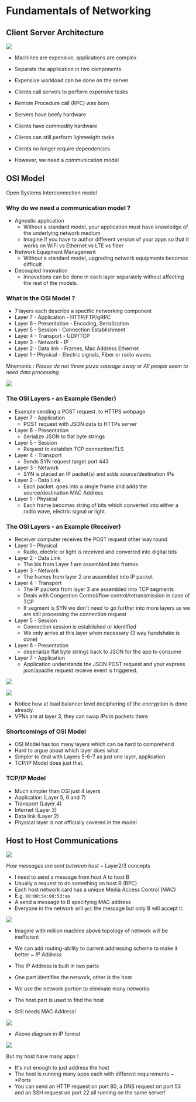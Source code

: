 # Fundamentals of Networking

## Client Server Architecture

![](assets/Pasted%20image%2020250928230335.png)

- Machines are expensive, applications are complex
- Separate the application in two components
- Expensive workload can be done on the server
- Clients call servers to perform expensive tasks
- Remote Procedure call (RPC) was born

- Servers have beefy hardware
- Clients have commodity hardware
- Clients can still perform lightweight tasks
- Clients no longer require dependencies
- However, we need a communication model
## OSI Model

Open Systems Interconnection model

### Why do we need a communication model ?

- Agnostic application
    - Without a standard model, your application must have knowledge of the underlying network medium
    - Imagine if you have to author different version of your apps so that it works on WiFi vs Ethernet vs LTE vs fiber
- Network Equipment Management
    - Without a standard model, upgrading network equipments becomes difficult
- Decoupled Innovation
    - Innovations can be done in each layer separately without affecting the rest of the models.

### What is the OSI Model ?

- 7 layers each describe a specific networking component
- Layer 7 - Application - HTTP/FTP/gRPC
- Layer 6 - Presentation - Encoding, Serialization
- Layer 5 - Session - Connection Establishment
- Layer 4 - Transport - UDP/TCP
- Layer 3 - Network - IP
- Layer 2 - Data link - Frames, Mac Address Ethernet 
- Layer 1 - Physical - Electric signals, Fiber or radio waves

Mnemonic : *Please do not throw pizza sausage away* or *All people seem to need data processing*


![](assets/Pasted%20image%2020250928233602.png)
### The OSI Layers - an Example (Sender)

- Example sending a POST request. to HTTPS webpage
- Layer 7 - Application
    - POST request with JSON data to HTTPs server
- Layer 6 - Presentation
    - Serialize JSON to flat byte strings
- Layer 5 - Session
    - Request to establish TCP connection/TLS
- Layer 4 - Transport
    - Sends SYN request target port 443
- Layer 3 - Network
    - SYN is placed an IP packet(s) and adds source/destination IPs
- Layer 2 - Data Link
    - Each packet. goes into a single frame and adds the source/destination MAC Address
- Layer 1 - Physical
    - Each frame becomes string of bits which converted into either a radio wave, electric signal or light.

### The OSI Layers - an Example (Receiver)

- Receiver computer receives the POST request other way round
- Layer 1 - Physical
    - Radio, electric or light is received and converted into digital bits
- Layer 2 - Data Link
    - The bis from Layer 1 are assembled into frames
- Layer 3 - Network
    - The frames from layer 2 are assembled into IP packet
- Layer 4 - Transport
    - The IP packets from layer 3 are assembled into TCP segments
    - Deals with Congestion Control/flow control/retransmission in case of TCP
    - If segment is SYN we don't need to go further into more layers as we are still processing the connection request
- Layer 5 - Session
    - Connection session is established or identified
    - We only arrive at this layer when necessary (3 way handshake is done)
- Layer 6 - Presentation
    - deserialize flat byte strings back to JSON for the app to consume
- Layer 7 - Application
    - Application understands the JSON POST request and your express json/apache request receive event is triggered.

![](assets/Pasted%20image%2020250928234408.png)

![](assets/Pasted%20image%2020250928235214.png)

- Notice how at load balancer level deciphering of the encryption is done already.
- VPNs are at layer 3, they can swap IPs in packets there

### Shortcomings of OSI Model

- OSI Model has too many layers which can be hard to comprehend
- Hard to argue about which layer does what
- Simpler to deal with Layers 5-6-7 as just one layer, application
- TCP/IP Model does just that.

### TCP/IP Model

- Much simpler than OSI just 4 layers
- Application (Layer 5, 6 and 7)
- Transport (Layer 4)
- Internet (Layer 3)
- Data link (Layer 2)
- Physical layer is not officially covered in the model
## Host to Host Communications

![](assets/Pasted%20image%2020250929081028.png)

*How messages are sent between host* ~ Layer2/3 concepts

-  I need to send a message from host A to host B
- Usually a request to do something on host B (RPC)
- Each host network card has a unique Media Access Control (MAC)
- E.g. `00:00:5e:00:53:aa`
- A send a message to B specifying MAC address
- Everyone in the network will `get` the message but only B will accept it.

![](assets/Pasted%20image%2020250929081927.png)

- Imagine with million machine above topology of network will be inefficient
- We can add routing-ability to current addressing scheme to make it better ~ *IP Address*


- The IP Address is built in two parts
- One part identifies the network, other is the host
- We use the network portion to eliminate many networks
- The host part is used to find the host
- Still needs MAC Address!

![](assets/Pasted%20image%2020250929083105.png)

- Above diagram in IP format

![](assets/Pasted%20image%2020250929083117.png)

But my host have many apps !

- It's not enough to just address the host
- The host is running many apps each with different requirements ~ *Ports
- You can send an HTTP request on port 80, a DNS request on port 53 and an SSH request on port 22 all running on the same server!